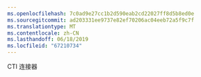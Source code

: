 ```yaml
---
ms.openlocfilehash: 7c0ad9e27cc1b2d590eab2cd22027ff8d5b8ed0e
ms.sourcegitcommit: ad203331ee9737e82ef70206ac04eeb72a5f9c7f
ms.translationtype: MT
ms.contentlocale: zh-CN
ms.lasthandoff: 06/18/2019
ms.locfileid: "67210734"
---
```

CTI 连接器